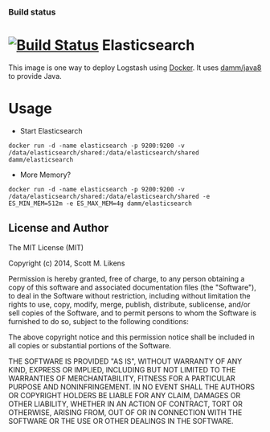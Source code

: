 ### Build status

[![Build Status](https://travis-ci.org/damm/docker-elasticsearch.png)](https://travis-ci.org/damm/docker-elasticsearch)
Elasticsearch
=========

This image is one way to deploy Logstash using [Docker][docker].  It uses [damm/java8][dammjava8] to provide Java.

Usage
======

+ Start Elasticsearch

```shell
docker run -d -name elasticsearch -p 9200:9200 -v /data/elasticsearch/shared:/data/elasticsearch/shared damm/elasticsearch
```

+ More Memory?

```shell
docker run -d -name elasticsearch -p 9200:9200 -v /data/elasticsearch/shared:/data/elasticsearch/shared -e ES_MIN_MEM=512m -e ES_MAX_MEM=4g damm/elasticsearch
```


[docker]: http://www.docker.io
[dammjava]: http://github.com/damm/docker-java
[dammjava8]: http://github.com/damm/docker-java8
[dammelasticsearch]: http://github.com/damm/docker-elasticsearch
[dammredis]: http://github.com/damm/damm-redis

License and Author
-------------------

The MIT License (MIT)

Copyright (c) 2014, Scott M. Likens

Permission is hereby granted, free of charge, to any person obtaining a copy
of this software and associated documentation files (the "Software"), to deal
in the Software without restriction, including without limitation the rights
to use, copy, modify, merge, publish, distribute, sublicense, and/or sell
copies of the Software, and to permit persons to whom the Software is
furnished to do so, subject to the following conditions:

The above copyright notice and this permission notice shall be included in
all copies or substantial portions of the Software.

THE SOFTWARE IS PROVIDED "AS IS", WITHOUT WARRANTY OF ANY KIND, EXPRESS OR
IMPLIED, INCLUDING BUT NOT LIMITED TO THE WARRANTIES OF MERCHANTABILITY,
FITNESS FOR A PARTICULAR PURPOSE AND NONINFRINGEMENT. IN NO EVENT SHALL THE
AUTHORS OR COPYRIGHT HOLDERS BE LIABLE FOR ANY CLAIM, DAMAGES OR OTHER
LIABILITY, WHETHER IN AN ACTION OF CONTRACT, TORT OR OTHERWISE, ARISING FROM,
OUT OF OR IN CONNECTION WITH THE SOFTWARE OR THE USE OR OTHER DEALINGS IN
THE SOFTWARE.
